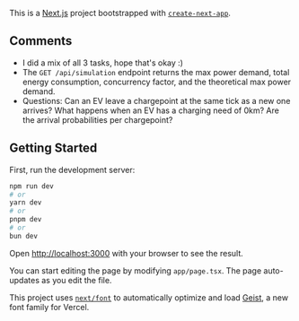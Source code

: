 This is a [Next.js](https://nextjs.org) project bootstrapped with [`create-next-app`](https://nextjs.org/docs/app/api-reference/cli/create-next-app).

## Comments

- I did a mix of all 3 tasks, hope that's okay :)
- The `GET /api/simulation` endpoint returns the max power demand, total energy consumption, concurrency factor, and the theoretical max power demand.
- Questions: Can an EV leave a chargepoint at the same tick as a new one arrives? What happens when an EV has a charging need of 0km? Are the arrival probabilities per chargepoint?

## Getting Started

First, run the development server:

```bash
npm run dev
# or
yarn dev
# or
pnpm dev
# or
bun dev
```

Open [http://localhost:3000](http://localhost:3000) with your browser to see the result.

You can start editing the page by modifying `app/page.tsx`. The page auto-updates as you edit the file.

This project uses [`next/font`](https://nextjs.org/docs/app/building-your-application/optimizing/fonts) to automatically optimize and load [Geist](https://vercel.com/font), a new font family for Vercel.
